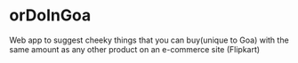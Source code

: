 


# orDoInGoa
Web app to suggest cheeky things that you can buy(unique to Goa) with the same amount as any other product on an e-commerce site (Flipkart)

